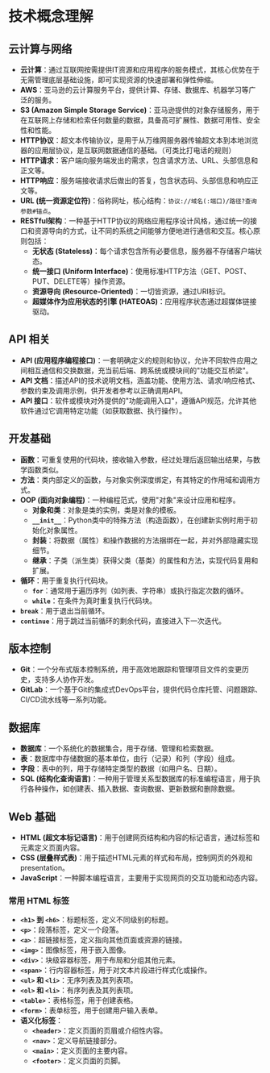# 技术概念理解

## 云计算与网络
- **云计算**：通过互联网按需提供IT资源和应用程序的服务模式，其核心优势在于无需管理底层基础设施，即可实现资源的快速部署和弹性伸缩。
- **AWS**：亚马逊的云计算服务平台，提供计算、存储、数据库、机器学习等广泛的服务。
- **S3 (Amazon Simple Storage Service)**：亚马逊提供的对象存储服务，用于在互联网上存储和检索任何数量的数据，具备高可扩展性、数据可用性、安全性和性能。
- **HTTP协议**：超文本传输协议，是用于从万维网服务器传输超文本到本地浏览器的应用层协议，是互联网数据通信的基础。（可类比打电话的规则）
- **HTTP请求**：客户端向服务端发出的需求，包含请求方法、URL、头部信息和正文等。
- **HTTP响应**：服务端接收请求后做出的答复，包含状态码、头部信息和响应正文等。
- **URL (统一资源定位符)**：俗称网址，核心结构：`协议://域名(:端口)/路径?查询参数#锚点`。
- **RESTful架构**：一种基于HTTP协议的网络应用程序设计风格，通过统一的接口和资源导向的方式，让不同的系统之间能够方便地进行通信和交互。核心原则包括：
  - **无状态 (Stateless)**：每个请求包含所有必要信息，服务器不存储客户端状态。
  - **统一接口 (Uniform Interface)**：使用标准HTTP方法（GET、POST、PUT、DELETE等）操作资源。
  - **资源导向 (Resource-Oriented)**：一切皆资源，通过URI标识。
  - **超媒体作为应用状态的引擎 (HATEOAS)**：应用程序状态通过超媒体链接驱动。

## API 相关
- **API (应用程序编程接口)**：一套明确定义的规则和协议，允许不同软件应用之间相互通信和交换数据，充当前后端、跨系统或模块间的"功能交互桥梁"。
- **API 文档**：描述API的技术说明文档，涵盖功能、使用方法、请求/响应格式、参数约束及调用示例，供开发者参考以正确调用API。
- **API 接口**：软件或模块对外提供的"功能调用入口"，遵循API规范，允许其他软件通过它调用特定功能（如获取数据、执行操作）。

## 开发基础
- **函数**：可重复使用的代码块，接收输入参数，经过处理后返回输出结果，与数学函数类似。
- **方法**：类内部定义的函数，与对象实例深度绑定，有其特定的作用域和调用方式。
- **OOP (面向对象编程)**：一种编程范式，使用"对象"来设计应用和程序。
  - **对象和类**：对象是类的实例，类是对象的模板。
  - **`__init__`**：Python类中的特殊方法（构造函数），在创建新实例时用于初始化对象属性。
  - **封装**：将数据（属性）和操作数据的方法捆绑在一起，并对外部隐藏实现细节。
  - **继承**：子类（派生类）获得父类（基类）的属性和方法，实现代码复用和扩展。
- **循环**：用于重复执行代码块。
  - **`for`**：通常用于遍历序列（如列表、字符串）或执行指定次数的循环。
  - **`while`**：在条件为真时重复执行代码块。
- **`break`**：用于退出当前循环。
- **`continue`**：用于跳过当前循环的剩余代码，直接进入下一次迭代。

## 版本控制
- **Git**：一个分布式版本控制系统，用于高效地跟踪和管理项目文件的变更历史，支持多人协作开发。
- **GitLab**：一个基于Git的集成式DevOps平台，提供代码仓库托管、问题跟踪、CI/CD流水线等一系列功能。

## 数据库
- **数据库**：一个系统化的数据集合，用于存储、管理和检索数据。
- **表**：数据库中存储数据的基本单位，由行（记录）和列（字段）组成。
- **字段**：表中的列，用于存储特定类型的数据（如用户名、日期）。
- **SQL (结构化查询语言)**：一种用于管理关系型数据库的标准编程语言，用于执行各种操作，如创建表、插入数据、查询数据、更新数据和删除数据。

## Web 基础
- **HTML (超文本标记语言)**：用于创建网页结构和内容的标记语言，通过标签和元素定义页面内容。
- **CSS (层叠样式表)**：用于描述HTML元素的样式和布局，控制网页的外观和 presentation。
- **JavaScript**：一种脚本编程语言，主要用于实现网页的交互功能和动态内容。

### 常用 HTML 标签
- **`<h1>` 到 `<h6>`**：标题标签，定义不同级别的标题。
- **`<p>`**：段落标签，定义一个段落。
- **`<a>`**：超链接标签，定义指向其他页面或资源的链接。
- **`<img>`**：图像标签，用于嵌入图像。
- **`<div>`**：块级容器标签，用于布局和分组其他元素。
- **`<span>`**：行内容器标签，用于对文本片段进行样式化或操作。
- **`<ul>` 和 `<li>`**：无序列表及其列表项。
- **`<ol>` 和 `<li>`**：有序列表及其列表项。
- **`<table>`**：表格标签，用于创建表格。
- **`<form>`**：表单标签，用于创建用户输入表单。
- **语义化标签**：
  - **`<header>`**：定义页面的页眉或介绍性内容。
  - **`<nav>`**：定义导航链接部分。
  - **`<main>`**：定义页面的主要内容。
  - **`<footer>`**：定义页面的页脚。